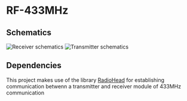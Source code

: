 # RF-433MHz
## Schematics
![Receiver schematics](https://raw.githubusercontent.com/FilipaBarros/RF-433MHz-Morse/master/docs/Receiver.png)
![Transmitter schematics](https://raw.githubusercontent.com/FilipaBarros/RF-433MHz-Morse/master/docs/Receiver.png)
## Dependencies
This project makes use of the library [RadioHead](https://github.com/PaulStoffregen/RadioHead) for establishing communication betwenn a transmitter and receiver module of 433MHz communication
